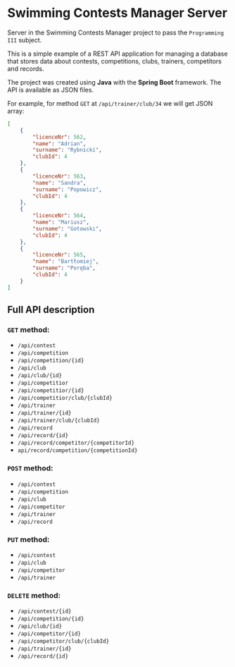 # Swimming Contests Manager Server

Server in the Swimming Contests Manager project to pass the `Programming III` subject.

This is a simple example of a REST API application for managing a database that stores data about contests, competitions, clubs, trainers, competitors and records.

The project was created using **Java** with the **Spring Boot** framework. The API is available as JSON files.  

For example, for method `GET` at `/api/trainer/club/34` we will get JSON array:
```json
[
    {
        "licenceNr": 562,
        "name": "Adrian",
        "surname": "Rybnicki",
        "clubId": 4
    },
    {
        "licenceNr": 563,
        "name": "Sandra",
        "surname": "Popowicz",
        "clubId": 4
    },
    {
        "licenceNr": 564,
        "name": "Mariusz",
        "surname": "Gotowski",
        "clubId": 4
    },
    {
        "licenceNr": 565,
        "name": "Bartłomiej",
        "surname": "Poręba",
        "clubId": 4
    }
]
```

## Full API description

### `GET` method:

- `/api/contest`
- `/api/competition`
- `/api/competition/{id}`
- `/api/club`
- `/api/club/{id}`
- `/api/competitior`
- `/api/competitior/{id}`
- `/api/competitior/club/{clubId}`
- `/api/trainer`
- `/api/trainer/{id}`
- `/api/trainer/club/{clubId}`
- `/api/record`
- `/api/record/{id}`
- `/api/record/competitor/{competitorId}`
- `api/record/competition/{competitionId}`

### `POST` method:
- `/api/contest`
- `/api/competition`
- `/api/club`
- `/api/competitor`
- `/api/trainer`
- `/api/record`

### `PUT` method:
- `/api/contest`
- `/api/club`
- `/api/competitor`
- `/api/trainer`

### `DELETE` method:
- `/api/contest/{id}`
- `/api/competition/{id}`
- `/api/club/{id}`
- `/api/competitor/{id}`
- `/api/competitor/club/{clubId}`
- `/api/trainer/{id}`
- `/api/record/{id}`